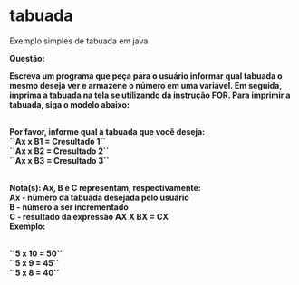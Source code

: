# tabuada
Exemplo simples de tabuada em java</br>

<b>Questão:<b></br>

<p>Escreva um programa que peça para o usuário informar qual tabuada o mesmo deseja ver e armazene o número em uma variável. Em seguida, imprima a tabuada na tela se utilizando da instrução FOR. Para imprimir a tabuada, siga o modelo abaixo:</p>
</br>
Por favor, informe qual a tabuada que você deseja:
</br>
``Ax x B1 = Cresultado 1``<br>
``Ax x B2 = Cresultado 2``<br>
``Ax x B3 = Cresultado 3``<br>
</br>
<p>Nota(s): Ax, B e C representam, respectivamente:<br> 
Ax - número da tabuada desejada pelo usuário <br>
B - número a ser incrementado <br>
C - resultado da expressão AX X BX = CX <br>
Exemplo:</p></br>
``5 x 10 = 50``<br>
``5 x 9   = 45``<br>
``5 x 8   = 40``<br>